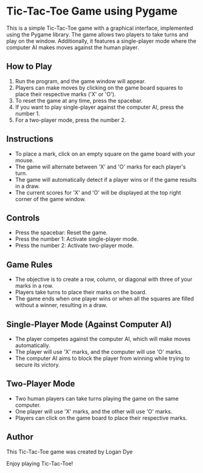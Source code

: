# Tic-Tac-Toe Game using Pygame

This is a simple Tic-Tac-Toe game with a graphical interface, implemented using the Pygame library. The game allows two players to take turns and play on the window. Additionally, it features a single-player mode where the computer AI makes moves against the human player.

## How to Play
1. Run the program, and the game window will appear.
2. Players can make moves by clicking on the game board squares to place their respective marks ('X' or 'O').
3. To reset the game at any time, press the spacebar.
4. If you want to play single-player against the computer AI, press the number 1.
5. For a two-player mode, press the number 2.

## Instructions
- To place a mark, click on an empty square on the game board with your mouse.
- The game will alternate between 'X' and 'O' marks for each player's turn.
- The game will automatically detect if a player wins or if the game results in a draw.
- The current scores for 'X' and 'O' will be displayed at the top right corner of the game window.

## Controls
- Press the spacebar: Reset the game.
- Press the number 1: Activate single-player mode.
- Press the number 2: Activate two-player mode.

## Game Rules
- The objective is to create a row, column, or diagonal with three of your marks in a row.
- Players take turns to place their marks on the board.
- The game ends when one player wins or when all the squares are filled without a winner, resulting in a draw.

## Single-Player Mode (Against Computer AI)
- The player competes against the computer AI, which will make moves automatically.
- The player will use 'X' marks, and the computer will use 'O' marks.
- The computer AI aims to block the player from winning while trying to secure its victory.

## Two-Player Mode
- Two human players can take turns playing the game on the same computer.
- One player will use 'X' marks, and the other will use 'O' marks.
- Players can click on the game board to place their respective marks.

## Author
This Tic-Tac-Toe game was created by Logan Dye

Enjoy playing Tic-Tac-Toe!